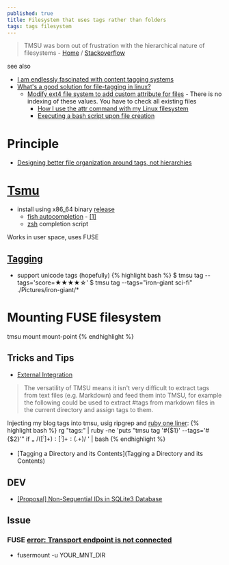 ```yaml
---
published: true
title: Filesystem that uses tags rather than folders
tags: tags filesystem
---
```

> TMSU was born out of frustration with the hierarchical nature of filesystems - [Home](https://tmsu.org/) / [Stackoverflow](https://stackoverflow.com/questions/3263036/file-system-that-uses-tags-rather-than-folders)

see also
- [I am endlessly fascinated with content tagging systems](https://news.ycombinator.com/item?id=33248391)
- [What's a good solution for file-tagging in linux?](https://superuser.com/questions/81563/whats-a-good-solution-for-file-tagging-in-linux)
	- [Modify ext4 file system to add custom attribute for files](https://stackoverflow.com/questions/44440575/modify-ext4-file-system-to-add-custom-attribute-for-files) - There is no indexing of these values. You have to check all existing files
		- [How I use the attr command with my Linux filesystem](https://opensource.com/article/22/6/linux-attr-command)
		- [Executing a bash script upon file creation](https://stackoverflow.com/questions/14692353/executing-a-bash-script-upon-file-creation)

# Principle
- [Designing better file organization around tags, not hierarchies](https://www.nayuki.io/page/designing-better-file-organization-around-tags-not-hierarchies#contents)

# [Tsmu](https://github.com/oniony/TMSU)
- install using x86_64 binary [release](https://github.com/oniony/TMSU/releases)
	- [fish autocompletion](https://github.com/0ion9/fish_tmsu) - [\[1\]](https://github.com/oniony/TMSU/issues/169)
	- [zsh](https://github.com/oniony/TMSU/blob/master/misc/zsh/_tmsu) completion script

Works in user space, uses FUSE

## [Tagging](https://github.com/oniony/TMSU/wiki/Tag-and-Value-Names)
- support unicode tags (hopefully)
{% highlight bash %}
$ tmsu tag <file> --tags='score=★★★★☆'
$ tmsu tag --tags="iron-giant sci-fi" ./Pictures/iron-giant/*
  
# Mounting FUSE filesystem
tmsu mount mount-point
{% endhighlight %} 
  
## Tricks and Tips
- [External Integration](https://github.com/oniony/TMSU/wiki/Tricks-and-Tips#external-integration)
> The versatility of TMSU means it isn't very difficult to extract tags from text files (e.g. Markdown) and feed them into TMSU, for example the following could be used to extract #tags from markdown files in the current directory and assign tags to them.

Injecting my blog tags into tmsu, usig ripgrep and [ruby one liner](2020-07-26-ruby-one-liner):
{% highlight bash %}
rg "tags:" | ruby -ne 'puts "tmsu tag \'#{$1}\' --tags=\'#{$2}\'" if $_ =~ /([^:]+):[^:]+:(.+)$/ ' | bash
{% endhighlight %}

- [Tagging a Directory and its Contents](Tagging a Directory and its Contents)

## DEV
- [\[Proposal\] Non-Sequential IDs in SQLite3 Database](https://github.com/oniony/TMSU/pull/91)
  
## Issue
### FUSE [error: Transport endpoint is not connected](https://stackoverflow.com/a/19920009/51386)
- fusermount -u YOUR_MNT_DIR
